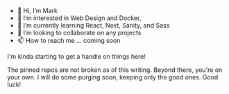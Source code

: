 
- 👋 Hi, I’m Mark
- 👀 I’m interested in Web Design and Docker, 
- 🌱 I’m currently learning React, Next, Sanity, and Sass 
- 💞️ I’m looking to collaborate on any projects
- 📫 How to reach me ... coming soon

I'm kinda starting to get a handle on things here!

The pinned repos are not broken as of this writing.  Beyond there, you're on your own.  I will do some purging soon, 
keeping only the good ones. Good luck!

<!---
caldwmark/caldwmark is a ✨ special ✨ repository because its `README.md` (this file) appears on your GitHub profile.
You can click the Preview link to take a look at your changes.
--->
